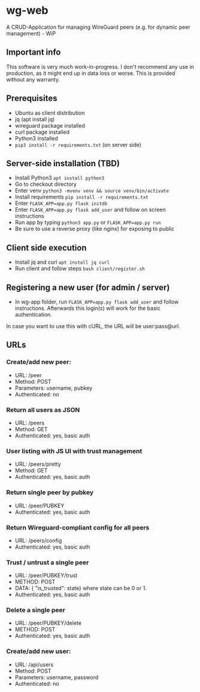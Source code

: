 # wg-web
A CRUD-Application for managing WireGuard peers (e.g. for dynamic peer management) - WiP

## Important info

This software is very much work-in-progress. I don't recommend any use in production,
as it might end up in data loss or worse. This is provided without any warranty.

## Prerequisites

* Ubuntu as client distribution
* jq (apt install jq)
* wireguard package installed
* curl package installed
* Python3 installed
* ```pip3 install -r requirements.txt``` (on server side)

## Server-side installation (TBD)
* Install Python3 ```apt install python3```
* Go to checkout directory
* Enter venv ```python3 -mvenv venv && source venv/bin/activate```
* Install requirements ```pip install -r requirements.txt```
* Enter ```FLASK_APP=app.py flask initdb```
* Enter ```FLASK_APP=app.py flask add_user``` and follow on screen instructions
* Run app by typing ```python3 app.py``` or ```FLASK_APP=app.py run```
* Be sure to use a reverse proxy (like nginx) for exposing to public


## Client side execution
* Install jq and curl ```apt install jq curl```
* Run client and follow steps ```bash client/register.sh```

## Registering a new user (for admin / server)
* In wg-app folder, run ```FLASK_APP=app.py flask add_user``` and follow instructions.
Afterwards this login(s) will work for the basic authentication.

In case you want to use this with cURL, the URL will be user:pass@url.

## URLs

### Create/add new peer:
* URL: /peer
* Method: POST
* Parameters: username, pubkey
* Authenticated: no

### Return all users as JSON
* URL: /peers
* Method: GET
* Authenticated: yes, basic auth

### User listing with JS UI with trust management
* URL: /peers/pretty
* Method: GET
* Authenticated: yes, basic auth

### Return single peer by pubkey
* URL: /peer/PUBKEY
* Authenticated: yes, basic auth

### Return Wireguard-compliant config for all peers
* URL: /peers/config
* Authenticated: yes, basic auth

### Trust / untrust a single peer
* URL: /peer/PUBKEY/trust
* METHOD: POST
* DATA: { "is_trusted": state} where state can be 0 or 1.
* Authenticated: yes, basic auth

### Delete a single peer
* URL: /peer/PUBKEY/delete
* METHOD: POST
* Authenticated: yes, basic auth

### Create/add new user:
* URL: /api/users
* Method: POST
* Parameters: username, password
* Authenticated: no
